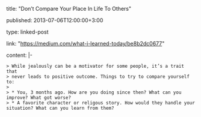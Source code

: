 title: "Don’t Compare Your Place In Life To Others"

published: 2013-07-06T12:00:00+3:00

type: linked-post

link: "https://medium.com/what-i-learned-today/be8b2dc0677"

content: |-

    > While jealously can be a motivator for some people, it’s a trait that
    > never leads to positive outcome. Things to try to compare yourself to:
    >
    > * You, 3 months ago. How are you doing since then? What can you improve? What got worse?
    > * A favorite character or religous story. How would they handle your situation? What can you learn from them?
